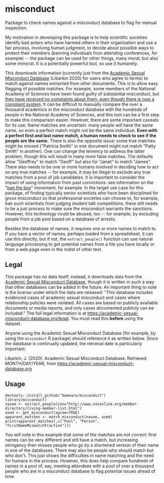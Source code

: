 # misconduct

Package to check names against a misconduct database to flag for manual inspection.

My motivation in developing this package is to help scientific societies identify bad actors who have harmed others in their organization and use a fair process, involving human judgment, to decide about possible ways to protect their members (banning individuals from attending conferences, for example) -- the package can be used for other things, many moral, but also some immoral. It is a potentially powerful tool, so use it humanely.

This downloads information (currently just from the [Academic Sexual Misconduct Database](https://academic-sexual-misconduct-database.org) (Libarkin 2020) for users who agree to terms) to match against names extracted from other documents. This is to allow easy flagging of possible matches. For example, some members of the National Academy of Sciences have been found guilty of substantial misconduct, but [they have received no complaints about them, even though there is now a complaint system](https://www.nature.com/articles/d41586-020-02640-7). It can be difficult to manually compare the over a thousand academics in the misconduct database with the hundreds of people in the National Academy of Sciences, and this tool can be a first step to make this comparison easier. However, there are some important caveats for its use. Name matches are uncertain: many people will have the same name, so even a perfect match might not be the same individual. **Even with a perfect first and last name match, a human needs to check to see if the people are the same.** There is also the opposite issue: some true matches might be missed ("Patricia Smith" in one document might not match "Patty Smith" in another). One can change the leniency to address the latter problem, though this will result in many more false matches. The defaults allow "Geoffrey" to match "Geoff" but also for "Janet" to match "James". There also needs to be one or more humans involved in deciding how to act on any true matches -- for example, it may be illegal to exclude any true matches from a pool of job candidates. It is important to consider the impact of using information from past convictions: see information on the "[ban the box](https://en.wikipedia.org/wiki/Ban_the_Box)" movement, for example. In the target use case for this package, of finding typically senior scientists who have been disciplined for gross misconduct so that professional societies can choose to, for example, ban such scientists from judging student talk competitions, there still needs to be a just process to make sure the misconduct warrants the sanctions. However, this technology could be abused, too -- for example, by excluding people from a job pool based on a database of arrests. 

Besides the database of names, it requires one or more names to match to. If you have a vector of names, perhaps loaded from a spreadsheet, it can use this directly, but if not, the `extract_people()` function can use natural language processing to get potential names from a file you have locally or from a web page even in the midst of other text.

## Legal

This package has no data itself; instead, it downloads data from the [Academic Sexual Misconduct Database](https://academic-sexual-misconduct-database.org), though it is written in such a way that other databases can be added in the future. An important thing to note is the license under which the data are released: "This database includes evidenced cases of academic sexual misconduct and cases where relationship policies were violated. All cases are based on publicly available documents or media reports, and only cases documented publicly can be included." The full legal information is at https://academic-sexual-misconduct-database.org/legal. You must read this **before** using the dataset.

Anyone using the Academic Sexual Misconduct Database (for example, by using the `misconduct` R package) should reference it as written below. Since the database is continually updated, the retrieval date is particularly important:

Libarkin, J. (2020). Academic Sexual Misconduct Database. Retrieved MONTH/DAY/YEAR, from https://academic-sexual-misconduct-database.org


## Usage


```
devtools::install_github("bomeara/misconduct")
library(misconduct)
nasem <- extract_people(con="http://www.nasonline.org/member-directory/living-member-list.html")
asmd <- get_misconduct(agree=TRUE)
apparent_matches <- match_misconduct(nasem, asmd)
print(apparent_matches[,c("Pool", "Person", "FirstNameMismatchFraction")])
```

You will note in this example that some of the matches are not correct: first names can be very different and still have a match, but increasing stringency then misses people who go by a shortened version of their name in one of the databases. There may also be people who should match but who don't. This just shows the difficulties in name matching and the need for humans in the process. However, this does help compare hundreds of names in a pool of, say, meeting attendees with a pool of over a thousand people who are in a misconduct database to flag potential issues ahead of time.